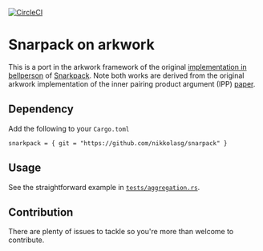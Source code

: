 [![CircleCI](https://circleci.com/gh/nikkolasg/snarkpack/tree/main.svg?style=svg)](https://circleci.com/gh/nikkolasg/snarkpack/tree/main)

# Snarpack on arkwork

This is a port in the arkwork framework of the original [implementation in bellperson](https://github.com/filecoin-project/bellperson/tree/master/src/groth16/aggregate) of [Snarkpack](https://eprint.iacr.org/2021/529.pdf). Note both works are derived from the original arkwork implementation of the inner pairing product argument (IPP) [paper](https://eprint.iacr.org/2019/1177.pdf).

## Dependency

Add the following to your `Cargo.toml`
```
snarkpack = { git = "https://github.com/nikkolasg/snarpack" }
```

## Usage

See the straightforward example in [`tests/aggregation.rs`](https://github.com/nikkolasg/snarkpack/blob/main/tests/aggregation.rs#L14).

## Contribution

There are plenty of issues to tackle so you're more than welcome to contribute.

